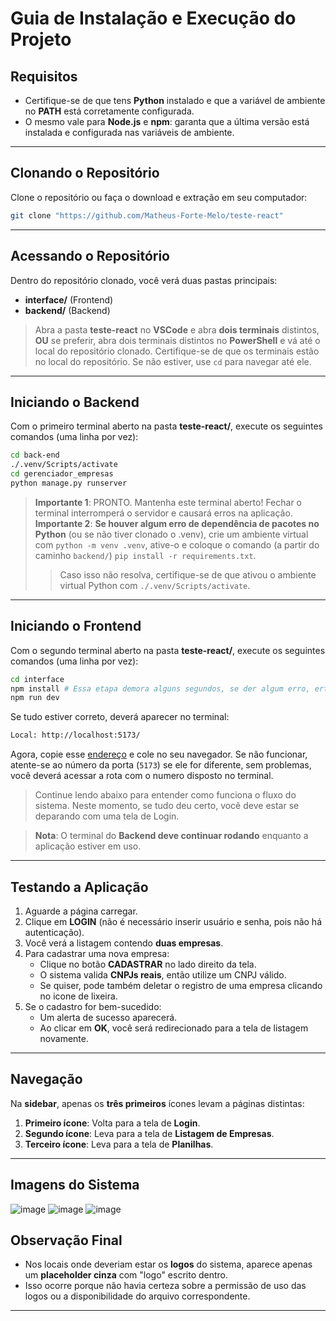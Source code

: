 # Guia de Instalação e Execução do Projeto

## Requisitos

- Certifique-se de que tens **Python** instalado e que a variável de ambiente no **PATH** está corretamente configurada.
- O mesmo vale para **Node.js** e **npm**: garanta que a última versão está instalada e configurada nas variáveis de ambiente.

---

## Clonando o Repositório

Clone o repositório ou faça o download e extração em seu computador:

```sh
git clone "https://github.com/Matheus-Forte-Melo/teste-react"
```

---

## Acessando o Repositório

Dentro do repositório clonado, você verá duas pastas principais:

- **interface/** (Frontend)
- **backend/** (Backend)

> Abra a pasta **teste-react** no **VSCode** e abra **dois terminais** distintos, **OU** se preferir, abra dois terminais distintos no **PowerShell** e vá até o local do repositório clonado.
> Certifique-se de que os terminais estão no local do repositório. Se não estiver, use `cd` para navegar até ele.

---

## Iniciando o Backend

Com o primeiro terminal aberto na pasta **teste-react/**, execute os seguintes comandos (uma linha por vez):

```sh
cd back-end
./.venv/Scripts/activate
cd gerenciador_empresas
python manage.py runserver
```

> **Importante 1**: PRONTO. Mantenha este terminal aberto! Fechar o terminal interromperá o servidor e causará erros na aplicação.
> **Importante 2**: **Se houver algum erro de dependência de pacotes no Python** (ou se não tiver clonado o .venv), crie um ambiente virtual com `python -m venv .venv`, ative-o e coloque o comando (a partir do caminho `backend/`) `pip install -r requirements.txt`. 
> > Caso isso não resolva, certifique-se de que ativou o ambiente virtual Python com `./.venv/Scripts/activate`.

---

## Iniciando o Frontend

Com o segundo terminal aberto na pasta **teste-react/**, execute os seguintes comandos (uma linha por vez):

```sh
cd interface
npm install # Essa etapa demora alguns segundos, se der algum erro, ertifique-se que tens Node.js e npm instalados e configurados.
npm run dev
```

Se tudo estiver correto, deverá aparecer no terminal:

```sh
Local: http://localhost:5173/
```

Agora, copie esse [endereço](http://localhost:5173/) e cole no seu navegador. Se não funcionar, atente-se ao número da porta (`5173`) se ele for diferente, sem problemas, você deverá acessar a rota com o numero disposto no terminal.
> Continue lendo abaixo para entender como funciona o fluxo do sistema. Neste momento, se tudo deu certo, você deve estar se deparando com uma tela de Login.

> **Nota**: O terminal do **Backend deve continuar rodando** enquanto a aplicação estiver em uso.

---

## Testando a Aplicação

1. Aguarde a página carregar.
2. Clique em **LOGIN** (não é necessário inserir usuário e senha, pois não há autenticação).
3. Você verá a listagem contendo **duas empresas**.
4. Para cadastrar uma nova empresa:
   - Clique no botão **CADASTRAR** no lado direito da tela.
   - O sistema valida **CNPJs reais**, então utilize um CNPJ válido.
   - Se quiser, pode também deletar o registro de uma empresa clicando no icone de lixeira.
5. Se o cadastro for bem-sucedido:
   - Um alerta de sucesso aparecerá.
   - Ao clicar em **OK**, você será redirecionado para a tela de listagem novamente.

---

## Navegação

Na **sidebar**, apenas os **três primeiros** ícones levam a páginas distintas:

1. **Primeiro ícone**: Volta para a tela de **Login**.
2. **Segundo ícone**: Leva para a tela de **Listagem de Empresas**.
3. **Terceiro ícone**: Leva para a tela de **Planilhas**.

---

## Imagens do Sistema

![image](https://github.com/user-attachments/assets/ecd629a6-7881-499c-a190-a629a6940f2e)
![image](https://github.com/user-attachments/assets/2275289c-7295-4591-b4d4-7c98c64418e2)
![image](https://github.com/user-attachments/assets/c728b71b-e0d8-4a9b-a946-9ea4c6c1c971)


## Observação Final

- Nos locais onde deveriam estar os **logos** do sistema, aparece apenas um **placeholder cinza** com "logo" escrito dentro.
- Isso ocorre porque não havia certeza sobre a permissão de uso das logos ou a disponibilidade do arquivo correspondente.

---



